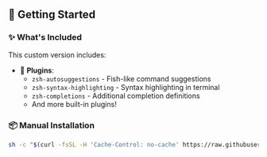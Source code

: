 

## 🚀 Getting Started



### ✨ What's Included

This custom version includes:

- 🔌 **Plugins**:
  - `zsh-autosuggestions` - Fish-like command suggestions
  - `zsh-syntax-highlighting` - Syntax highlighting in terminal
  - `zsh-completions` - Additional completion definitions
  - And more built-in plugins!

### 📦 Manual Installation
```sh
sh -c "$(curl -fsSL -H 'Cache-Control: no-cache' https://raw.githubusercontent.com/wang-zewen/ohmyzsh/master/tools/install.sh)"
```
